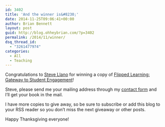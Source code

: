 ```yaml
---
id: 3402
title: 'And the winner is&#8230;'
date: 2014-11-25T09:06:41+00:00
author: Brian Bennett
layout: post
guid: http://blog.ohheybrian.com/?p=3402
permalink: /2014/11/winner/
dsq_thread_id:
  - "3261477974"
categories:
  - All
  - Teaching
---
```

Congratulations to [Steve Llano](http://www.twitter.com/stevellano) for winning a copy of [Flipped Learning: Gateway to Student Engagement](http://www.amazon.com/Flipped-Learning-Gateway-Student-Engagement/dp/1564843440/ref=sr_1_1?ie=UTF8&qid=1416924288&sr=8-1&keywords=flipped+learning+gateway+to+student+engagement)!

Steve, please send me your mailing address through my <a href="http://ohheybrian.com/assets/connect.html" target="blank">contact form</a> and I&#8217;ll get your book in the mail.

I have more copies to give away, so be sure to subscribe or add this blog to your RSS reader so you don&#8217;t miss the next giveaway or other posts.

Happy Thanksgiving everyone!
